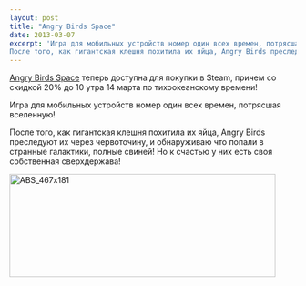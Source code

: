 ```yaml
---
layout: post
title: "Angry Birds Space"
date: 2013-03-07
excerpt: 'Игра для мобильных устройств номер один всех времен, потрясшая вселенную теперь доступна в Steam!
После того, как гигантская клешня похитила их яйца, Angry Birds преследуют их через червоточину, и обнаруживаю что попали в странные галактики, полные свиней! Но к счастью у них есть своя собственная сверхдержава!'
---
```


<a href="http://store.steampowered.com/app/210550/" target="_blank">Angry Birds Space</a> теперь доступна для покупки в Steam, причем со скидкой 20% до 10 утра 14 марта по тихоокеанскому времени!

Игра для мобильных устройств номер один всех времен, потрясшая вселенную!

После того, как гигантская клешня похитила их яйца, Angry Birds преследуют их через червоточину, и обнаруживаю что попали в странные галактики, полные свиней! Но к счастью у них есть своя собственная сверхдержава!

<a href="http://store.steampowered.com/app/210550/" target="_blank"><img class="aligncenter size-full wp-image-1630" alt="ABS_467x181" src="http://gamersoul.ru/wp-content/uploads/2013/03/ABS_467x181.jpg" width="467" height="181" /></a>